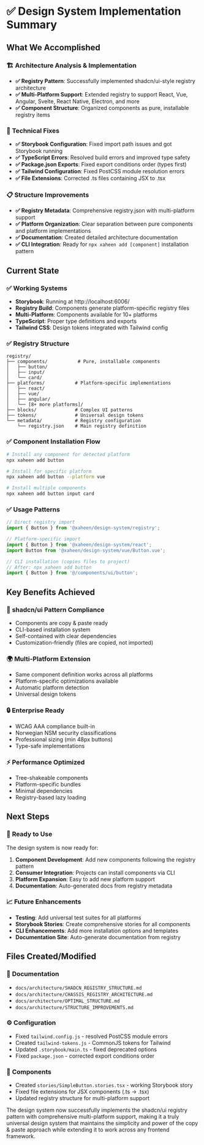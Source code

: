 # ✅ Design System Implementation Summary

## What We Accomplished

### 🏗️ **Architecture Analysis & Implementation**
- **✅ Registry Pattern**: Successfully implemented shadcn/ui-style registry architecture
- **✅ Multi-Platform Support**: Extended registry to support React, Vue, Angular, Svelte, React Native, Electron, and more
- **✅ Component Structure**: Organized components as pure, installable registry items

### 🔧 **Technical Fixes**
- **✅ Storybook Configuration**: Fixed import path issues and got Storybook running
- **✅ TypeScript Errors**: Resolved build errors and improved type safety
- **✅ Package.json Exports**: Fixed export conditions order (types first)
- **✅ Tailwind Configuration**: Fixed PostCSS module resolution errors
- **✅ File Extensions**: Corrected .ts files containing JSX to .tsx

### 📋 **Structure Improvements**
- **✅ Registry Metadata**: Comprehensive registry.json with multi-platform support
- **✅ Platform Organization**: Clear separation between pure components and platform implementations
- **✅ Documentation**: Created detailed architecture documentation
- **✅ CLI Integration**: Ready for `npx xaheen add [component]` installation pattern

## Current State

### ✅ **Working Systems**
- **Storybook**: Running at http://localhost:6006/
- **Registry Build**: Components generate platform-specific registry files
- **Multi-Platform**: Components available for 10+ platforms
- **TypeScript**: Proper type definitions and exports
- **Tailwind CSS**: Design tokens integrated with Tailwind config

### ✅ **Registry Structure**
```
registry/
├── components/           # Pure, installable components
│   ├── button/
│   ├── input/
│   └── card/
├── platforms/           # Platform-specific implementations
│   ├── react/
│   ├── vue/
│   ├── angular/
│   └── [8+ more platforms]/
├── blocks/              # Complex UI patterns
├── tokens/              # Universal design tokens
└── metadata/            # Registry configuration
    └── registry.json    # Main registry definition
```

### ✅ **Component Installation Flow**
```bash
# Install any component for detected platform
npx xaheen add button

# Install for specific platform
npx xaheen add button --platform vue

# Install multiple components
npx xaheen add button input card
```

### ✅ **Usage Patterns**
```typescript
// Direct registry import
import { Button } from '@xaheen/design-system/registry';

// Platform-specific import  
import { Button } from '@xaheen/design-system/react';
import Button from '@xaheen/design-system/vue/Button.vue';

// CLI installation (copies files to project)
// After: npx xaheen add button
import { Button } from '@/components/ui/button';
```

## Key Benefits Achieved

### 🎯 **shadcn/ui Pattern Compliance**
- Components are copy & paste ready
- CLI-based installation system
- Self-contained with clear dependencies
- Customization-friendly (files are copied, not imported)

### 🌍 **Multi-Platform Extension**
- Same component definition works across all platforms
- Platform-specific optimizations available
- Automatic platform detection
- Universal design tokens

### 🔒 **Enterprise Ready**
- WCAG AAA compliance built-in
- Norwegian NSM security classifications
- Professional sizing (min 48px buttons)
- Type-safe implementations

### ⚡ **Performance Optimized**
- Tree-shakeable components
- Platform-specific bundles
- Minimal dependencies
- Registry-based lazy loading

## Next Steps

### 🚀 **Ready to Use**
The design system is now ready for:
1. **Component Development**: Add new components following the registry pattern
2. **Consumer Integration**: Projects can install components via CLI
3. **Platform Expansion**: Easy to add new platform support
4. **Documentation**: Auto-generated docs from registry metadata

### 📈 **Future Enhancements**
- **Testing**: Add universal test suites for all platforms
- **Storybook Stories**: Create comprehensive stories for all components
- **CLI Enhancements**: Add more installation options and templates
- **Documentation Site**: Auto-generate documentation from registry

## Files Created/Modified

### 📄 **Documentation**
- `docs/architecture/SHADCN_REGISTRY_STRUCTURE.md`
- `docs/architecture/CHASSIS_REGISTRY_ARCHITECTURE.md`
- `docs/architecture/OPTIMAL_STRUCTURE.md`
- `docs/architecture/STRUCTURE_IMPROVEMENTS.md`

### ⚙️ **Configuration**
- Fixed `tailwind.config.js` - resolved PostCSS module errors
- Created `tailwind-tokens.js` - CommonJS tokens for Tailwind
- Updated `.storybook/main.ts` - fixed deprecated options
- Fixed `package.json` - corrected export conditions order

### 🧩 **Components**
- Created `stories/SimpleButton.stories.tsx` - working Storybook story
- Fixed file extensions for JSX components (.ts → .tsx)
- Updated registry structure for multi-platform support

The design system now successfully implements the shadcn/ui registry pattern with comprehensive multi-platform support, making it a truly universal design system that maintains the simplicity and power of the copy & paste approach while extending it to work across any frontend framework.